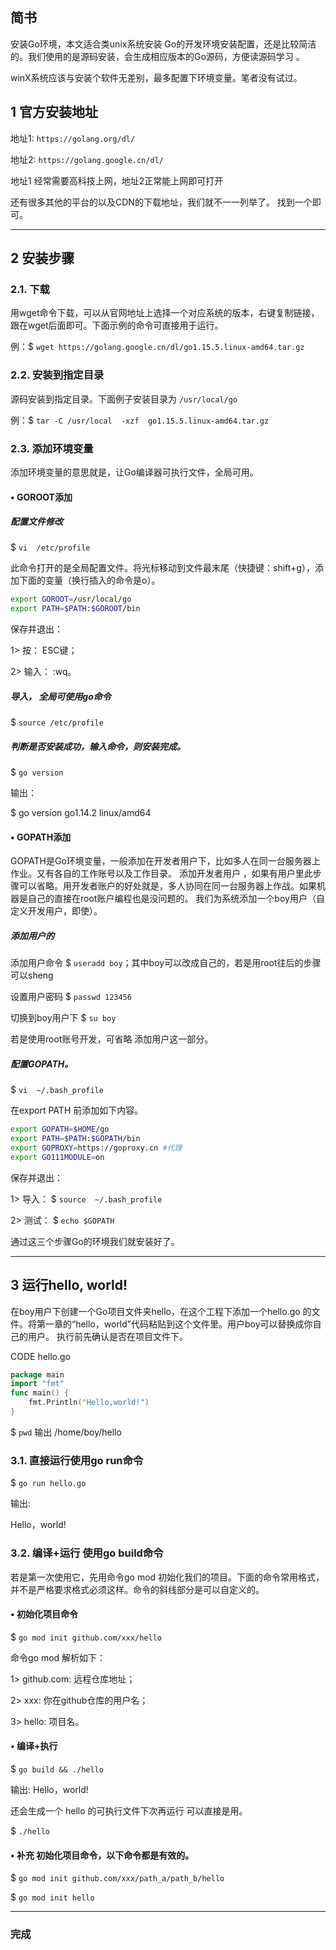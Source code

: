 
## 简书

安装Go环境，本文适合类unix系统安装 
Go的开发环境安装配置，还是比较简洁的。我们使用的是源码安装，会生成相应版本的Go源码，方便读源码学习 。



winX系统应该与安装个软件无差别，最多配置下环境变量。笔者没有试过。

## 1 官方安装地址

地址1: `https://golang.org/dl/`

地址2: `https://golang.google.cn/dl/`

地址1 经常需要高科技上网，地址2正常能上网即可打开

还有很多其他的平台的以及CDN的下载地址，我们就不一一列举了。 找到一个即可。

---
## 2 安装步骤
### 2.1.	下载
用wget命令下载，可以从官网地址上选择一个对应系统的版本，右键复制链接，跟在wget后面即可。下面示例的命令可直接用于运行。

例：$ `wget https://golang.google.cn/dl/go1.15.5.linux-amd64.tar.gz`
 

### 2.2.	安装到指定目录
源码安装到指定目录。下面例子安装目录为 `/usr/local/go`

例：$ `tar -C /usr/local  -xzf  go1.15.5.linux-amd64.tar.gz`
 


### 2.3.	添加环境变量
添加环境变量的意思就是，让Go编译器可执行文件，全局可用。
#### •	GOROOT添加

##### 配置文件修改

$ `vi  /etc/profile`

此命令打开的是全局配置文件。将光标移动到文件最末尾（快捷键：shift+g），添加下面的变量（换行插入的命令是o）。
```bash
export GOROOT=/usr/local/go
export PATH=$PATH:$GOROOT/bin
```

保存并退出：

1> 按：	ESC键；

2> 输入：	:wq。

##### 导入， 全局可使用go命令

$ `source /etc/profile`

##### 判断是否安装成功，输入命令，则安装完成。

$ `go version`

输出：

$ go version go1.14.2 linux/amd64

#### •	GOPATH添加
GOPATH是Go环境变量，一般添加在开发者用户下，比如多人在同一台服务器上作业。又有各自的工作账号以及工作目录。
添加开发者用户 ，如果有用户里此步骤可以省略。用开发者账户的好处就是，多人协同在同一台服务器上作战。如果机器是自己的直接在root账户编程也是没问题的。
我们为系统添加一个boy用户（自定义开发用户，即使）。

##### 添加用户的
添加用户命令 $ `useradd boy`；其中boy可以改成自己的，若是用root往后的步骤可以sheng

设置用户密码 $ `passwd 123456`

切换到boy用户下 $ `su boy` 

若是使用root账号开发，可省略 添加用户这一部分。

##### 配置GOPATH。

$  `vi  ~/.bash_profile`

在export PATH 前添加如下内容。
```bash
export GOPATH=$HOME/go
export PATH=$PATH:$GOPATH/bin
export GOPROXY=https://goproxy.cn #代理
export GO111MODULE=on
```

保存并退出：

1> 导入： $ `source  ~/.bash_profile`

2> 测试： $ `echo $GOPATH`

通过这三个步骤Go的环境我们就安装好了。

---
## 3 运行hello, world!
在boy用户下创建一个Go项目文件夹hello，在这个工程下添加一个hello.go 的文件。将第一章的“hello，world”代码粘贴到这个文件里。用户boy可以替换成你自己的用户。
执行前先确认是否在项目文件下。

CODE hello.go
```go
package main
import "fmt"
func main() {
	fmt.Println("Hello,world!")
}
```

$ `pwd`
输出
/home/boy/hello

### 3.1. 直接运行使用go run命令
$ `go run hello.go`

输出:

Hello，world!

### 3.2.	编译+运行 使用go build命令
若是第一次使用它，先用命令go mod 初始化我们的项目。下面的命令常用格式，并不是严格要求格式必须这样。命令的斜线部分是可以自定义的。

#### • 初始化项目命令 
$ `go mod init github.com/xxx/hello` 

命令go mod 解析如下：

1> github.com:	远程仓库地址；

2> xxx:			你在github仓库的用户名；

3> hello:		项目名。

#### • 编译+执行

$ `go build && ./hello`

输出:
Hello，world!

还会生成一个 hello 的可执行文件下次再运行 可以直接是用。

$ `./hello`

#### • 补充 初始化项目命令，以下命令都是有效的。

$ `go mod init github.com/xxx/path_a/path_b/hello`

$ `go mod init hello`

---
### 完成



